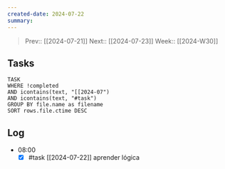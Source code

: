 ```yaml
---
created-date: 2024-07-22
summary:
---
```


>Prev:: [[2024-07-21]]
>Next:: [[2024-07-23]]
>Week:: [[2024-W30]]

## Tasks

```dataview
TASK
WHERE !completed
AND icontains(text, "[[2024-07")
AND icontains(text, "#task")
GROUP BY file.name as filename
SORT rows.file.ctime DESC
```

## Log
- 08:00
	- [x] #task [[2024-07-22]] aprender lógica